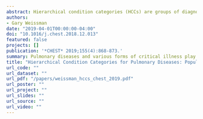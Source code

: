 ```yaml
---
abstract: Hierarchical condition categories (HCCs) are groups of diagnostic codes that are used to adjust federal payments to insurers and health systems based on differences in expected spending. Risk models built on HCCs improve on previous adjustment strategies that used demographic characteristics but did not include clinical diagnoses. Thus, accurate coding by clinicians of inpatient and outpatient encounters ensures capitated payments and reimbursements that are commensurate with predicted expenditures. Pulmonary diseases and various forms of critical illness play a significant role in this risk adjustment process both through their associated HCC codes and through interactions with other risk categories representing cardiac and psychiatric diseases. Ongoing uncertainty in federal health policy ensures a changing role for HCCs and risk-adjusted reimbursements across a variety of payment models and federal programs.
authors:
- Gary Weissman
date: "2019-04-01T00:00:00-04:00"
doi: "10.1016/j.chest.2018.12.013"
featured: false
projects: []
publication: '*CHEST* 2019;155(4):868-873.'
summary: Pulmonary diseases and various forms of critical illness play a significant role in this risk adjustment process both through their associated HCC codes and through interactions with other risk categories representing cardiac and psychiatric diseases.
title: "Hierarchical Condition Categories for Pulmonary Diseases: Population Health Management and Policy Opportunities."
url_code: ""
url_dataset: ""
url_pdf: "/papers/weissman_hccs_chest_2019.pdf"
url_poster: ""
url_project: ""
url_slides: ""
url_source: ""
url_video: ""
---
```

